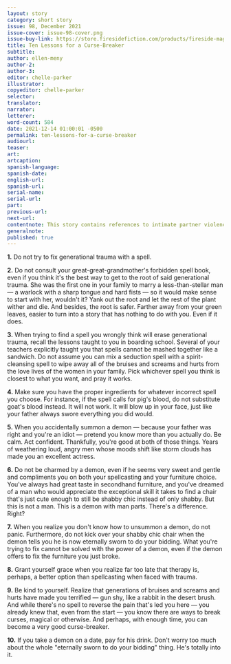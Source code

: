 ```yaml
---
layout: story
category: short story
issue: 98, December 2021
issue-cover: issue-98-cover.png
issue-buy-link: https://store.firesidefiction.com/products/fireside-magazine-issue-98-december-2021
title: Ten Lessons for a Curse-Breaker
subtitle:
author: ellen-meny
author-2:
author-3:
editor: chelle-parker
illustrator:
copyeditor: chelle-parker
selector:
translator:
narrator:
letterer:
word-count: 584
date: 2021-12-14 01:00:01 -0500
permalink: ten-lessons-for-a-curse-breaker
audiourl:
teaser:
art:
artcaption:
spanish-language:
spanish-date:
english-url:
spanish-url:
serial-name:
serial-url:
part:
previous-url:
next-url:
contentnote: This story contains references to intimate partner violence.
generalnote:
published: true
---
```

**1.** Do not try to fix generational trauma with a spell.

**2.** Do not consult your great-great-grandmother's forbidden spell book, even if you think it's the best way to get to the root of said generational trauma. She was the first one in your family to marry a less-than-stellar man — a warlock with a sharp tongue and hard fists — so it would make sense to start with her, wouldn't it? Yank out the root and let the rest of the plant wither and die. And besides, the root is safer. Farther away from your green leaves, easier to turn into a story that has nothing to do with you. Even if it does.

**3.** When trying to find a spell you wrongly think will erase generational trauma, recall the lessons taught to you in boarding school. Several of your teachers explicitly taught you that spells cannot be mashed together like a sandwich. Do not assume you can mix a seduction spell with a spirit-cleansing spell to wipe away all of the bruises and screams and hurts from the love lives of the women in your family. Pick whichever spell you think is closest to what you want, and pray it works.

**4.** Make sure you have the proper ingredients for whatever incorrect spell you choose. For instance, if the spell calls for pig's blood, do not substitute goat's blood instead. It will not work. It will blow up in your face, just like your father always swore everything you did would.

**5.** When you accidentally summon a demon — because your father was right and you're an idiot — pretend you know more than you actually do. Be calm. Act confident. Thankfully, you're good at both of those things. Years of weathering loud, angry men whose moods shift like storm clouds has made you an excellent actress.

**6.** Do not be charmed by a demon, even if he seems very sweet and gentle and compliments you on both your spellcasting and your furniture choice. You've always had great taste in secondhand furniture, and you've dreamed of a man who would appreciate the exceptional skill it takes to find a chair that's just cute enough to still be shabby chic instead of only shabby. But this is not a man. This is a demon with man parts. There's a difference. Right?

**7.** When you realize you don't know how to unsummon a demon, do not panic. Furthermore, do not kick over your shabby chic chair when the demon tells you he is now eternally sworn to do your bidding. What you're trying to fix cannot be solved with the power of a demon, even if the demon offers to fix the furniture you just broke.

**8.** Grant yourself grace when you realize far too late that therapy is, perhaps, a better option than spellcasting when faced with trauma.

**9.** Be kind to yourself. Realize that generations of bruises and screams and hurts have made you terrified — gun shy, like a rabbit in the desert brush. And while there's no spell to reverse the pain that's led you here — you already knew that, even from the start — you know there are ways to break curses, magical or otherwise. And perhaps, with enough time, you can become a very good curse-breaker.

**10.** If you take a demon on a date, pay for his drink. Don't worry too much about the whole "eternally sworn to do your bidding" thing. He's totally into it.
